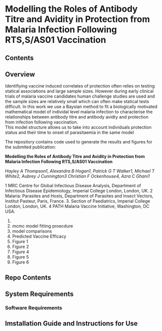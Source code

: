 # Modelling the Roles of Antibody Titre and Avidity in Protection from Malaria Infection Following RTS,S/AS01 Vaccination 

## Contents 

## Overview 

Identifiying vaccine induced correlates of protection often relies on testing statical associations and large sample sizes. However during early clinical trials of malaria vaccine candidates human challenge studies are used and the sample sizes are relatively small which can often make statical tests difficult. In this work we use a Baysian method to fit a biologically motivated mathematical model of individal level malaria infection to characterise the relationships between antibody titre and antibody avidty and protection from infection following vaccination.  
This model structure allows us to take into account individuals protection status and their time to onset of parasitaemia in the same model

The repository contains code used to generate the results and figures for the submited publication:  

**Modelling the Roles of Antibody Titre and Avidity in Protection from Malaria Infection Following RTS,S/AS01 Vaccination**

*Hayley A Thompson1*, *Alexandra B Hogan1, Patrick G T Walker1, Michael T White2, Aubrey J Cunnington3 Christian F Ockenhouse4, Azra C Ghani1* 

1 MRC Centre for Global Infectious Disease Analysis, Department of Infectious Disease Epidemiology, Imperial College London, London, UK. 2 Malaria: Parasites and Hosts, Department of Parasites and Insect Vectors, Institut Pasteur, Paris, France. 3.  Section of Paediatrics, Imperial College London, London, UK. 4 PATH Malaria Vaccine Initiative, Washington, DC USA. 

1. 
2. mcmc model fitting proecdure  
3. model comparisons  
4. Predicted Vaccine Efficacy  
5. Figure 1  
6. Figure 2  
7. Figure 4
8. Figure 5
9. Figure 6 

## Repo Contents 

## System Requirements  

### Software Requirements  


## Imstallation Guide and Instructions for Use 
